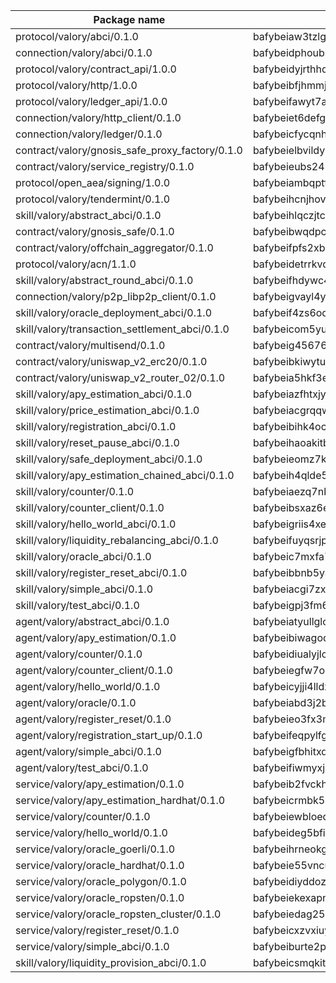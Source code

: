 

| Package name | Package hash |
| ----------------------------------------------- | ------------------------------------------------- |
| protocol/valory/abci/0.1.0                      | bafybeiaw3tzlg3rkvnn5fcufblktmfwngmxugn4yo7pyjp76zz6aqtqcay |
| connection/valory/abci/0.1.0                    | bafybeidphoubsmjfndoqdj4ykkzygnz7jm57vleppj2qegplr4zsmw4vwy |
| protocol/valory/contract_api/1.0.0              | bafybeidyjrthhq3p27k3v3a4xx7b7lu4fe4h765gmkyyyj7xur4b25bxim |
| protocol/valory/http/1.0.0                      | bafybeibfjhmmjut4dukhunbcmp5zi4eqsk6rgreztmg4svqfzyq4ei3o7i |
| protocol/valory/ledger_api/1.0.0                | bafybeifawyt7ayxrvpagqecowx6y5hvc3dxzjbhhkutxsuk7u54cxo2g54 |
| connection/valory/http_client/0.1.0             | bafybeiet6defg3qvov4r2ucjtkywkz53xcg6mgarjfdqmnxfgdixgcx45y |
| connection/valory/ledger/0.1.0                  | bafybeicfycqnhdzg5nsir33dlcgs2k4ijjncysqjcn67zvzv2fkwr43eby |
| contract/valory/gnosis_safe_proxy_factory/0.1.0 | bafybeielbvildyu3ochppoyx7ldstgzqerwnq7qjbubyaunbuztsvrabnq |
| contract/valory/service_registry/0.1.0          | bafybeieubs245wvjpwjelmagipqqx4zo3qj42kb54oy62ogo7xbk3nudxm |
| protocol/open_aea/signing/1.0.0                 | bafybeiambqptflge33eemdhis2whik67hjplfnqwieoa6wblzlaf7vuo44 |
| protocol/valory/tendermint/0.1.0                | bafybeihcnjhovvyyfbkuw5sjyfx2lfd4soeocfqzxz54g67333m6nk5gxq |
| skill/valory/abstract_abci/0.1.0                | bafybeihlqczjtcdw3gfix2kakshmq2ujsbnqxxcxsxm2fvn6x6zg7kltga |
| contract/valory/gnosis_safe/0.1.0               | bafybeibwqdpcefr5cwmysdap6av3xyemve2ayifdfthw3kcoe6m3e4xrgq |
| contract/valory/offchain_aggregator/0.1.0       | bafybeifpfs2xb6y7dc6eugxlzqkki6hbici7r2glwk5gc55j6pssmjfrp4 |
| protocol/valory/acn/1.1.0                       | bafybeidetrrkvdgveu4ph5g6v53lbh7ardfspbkpstmjxctx647bzyosyy |
| skill/valory/abstract_round_abci/0.1.0          | bafybeifhdywc4n2cbp7gs4vomei4occdppqhmezm7l44ygq2sv7kqrl6iq |
| connection/valory/p2p_libp2p_client/0.1.0       | bafybeigvayl4ykzqf6o6bw2irv7am3qvczjoeu7yjhzn27ajiwvcio3lxm |
| skill/valory/oracle_deployment_abci/0.1.0       | bafybeif4zs6oquxfclhmx736iuvu73tinswxedggewtg2km2n5km2pbrye |
| skill/valory/transaction_settlement_abci/0.1.0  | bafybeicom5yuihuoy4icpxjn4dtfnas6ghkynzjerf6mumgbhv36jqbcuq |
| contract/valory/multisend/0.1.0                 | bafybeig45676hbh4c3p3mujrrskxgxww4cxdyyginlg5rmmav6orv4gtya |
| contract/valory/uniswap_v2_erc20/0.1.0          | bafybeibkiwytuhhvxbisoxcybrx4lfstk6bvtriltles7fxxpy37yq45ja |
| contract/valory/uniswap_v2_router_02/0.1.0      | bafybeia5hkf3esqulz7g4uhjwhcrfwaok42ddumnokkbvrlm4g55wgdxmq |
| skill/valory/apy_estimation_abci/0.1.0          | bafybeiazfhtxjy5ux23i7laa2ixsnvwzpx3vt4253dw2c3nxun7dedelgq |
| skill/valory/price_estimation_abci/0.1.0        | bafybeiacgrqqwbtdysjqsynouwxewt7btdkoxzkrpdqsebyfxcaour55bq |
| skill/valory/registration_abci/0.1.0            | bafybeibihk4oci6cuovyrcbze2332epgjagsja22tqp2njmmsb22v4h4m4 |
| skill/valory/reset_pause_abci/0.1.0             | bafybeihaoakitbot5epqogfa2kiunz4lw3obep7l2gafo3lmc6qid55mce |
| skill/valory/safe_deployment_abci/0.1.0         | bafybeieomz7k76i3a6qalegbuhnjcoyrt73ggigtrvozut6oufchemwaiq |
| skill/valory/apy_estimation_chained_abci/0.1.0  | bafybeih4qlde5gwh6hpoyqp7uvtusszvm4e45oj245yz5ugne27tw5hua4 |
| skill/valory/counter/0.1.0                      | bafybeiaezq7nbvejnoub3o37he3kvwrdiw7tzgbm4ny6ja3fwmo3jn6xzy |
| skill/valory/counter_client/0.1.0               | bafybeibsxaz6e263nvdqwijbhzu32rjcfsi6yy63ijxdgvwn3aoghgw4se |
| skill/valory/hello_world_abci/0.1.0             | bafybeigriis4xekmuq4e2o76lxmfmd2njrpo2pkq5cvrihdtbtu2vqupdi |
| skill/valory/liquidity_rebalancing_abci/0.1.0   | bafybeifuyqsrjpjrv3akxlw47n52vupe7hx3yeddva6om5zopsgd34cm2a |
| skill/valory/oracle_abci/0.1.0                  | bafybeic7mxfa7fnmm5zafwe5e6jwaqfm2djs2dgjcrqrqgytdyiedfkecu |
| skill/valory/register_reset_abci/0.1.0          | bafybeibbnb5yao63aecy4qcrxspetsmjmll3sn353fvau5neumsylnujzu |
| skill/valory/simple_abci/0.1.0                  | bafybeiacgi7zxq347lggub3mbb2nenwdc7buzcb4wfbuawyfoqgzlpyrji |
| skill/valory/test_abci/0.1.0                    | bafybeigpj3fm6eqgdpjfompknfoezmzedp2g4hftejscxxmb2cfgu3s62y |
| agent/valory/abstract_abci/0.1.0                | bafybeiatyullglcnc5nqg5b3rac24hqr3cisuxpi2i66ysysa7gfpynwhi |
| agent/valory/apy_estimation/0.1.0               | bafybeibiwagoqrhfvcyaofphzc6jzmaq4c7ayxgwoxg2qgsiyis2qglr7i |
| agent/valory/counter/0.1.0                      | bafybeidiualyjlcd6qhzvjsu25pgdyhosmjqdlxbthknbduha3eomksy54 |
| agent/valory/counter_client/0.1.0               | bafybeiegfw7ou6y76guudtxgzywkrbqb2a4mzzladlxo2y7idzbkrf36lm |
| agent/valory/hello_world/0.1.0                  | bafybeicyjji4lldxr7e7drawvni2rmd76gz5hg3qqcegputtp3swg5nggq |
| agent/valory/oracle/0.1.0                       | bafybeiabd3j2boqzbas4sxolcvasf75py2ssd2qbczzzhograawkhvtbqy |
| agent/valory/register_reset/0.1.0               | bafybeieo3fx3msngc2n2uiabusn72lcryedk36kepzkjdexi4koxu5fuoe |
| agent/valory/registration_start_up/0.1.0        | bafybeifeqpylfgkbtcl4jhrwws3gxuhwje64zrjnvx2xfvajoljtgzgvpe |
| agent/valory/simple_abci/0.1.0                  | bafybeigfbhitxddz5zjl5mvyxsffobsqukjr6zae26qv3ck6yhl5mon7jm |
| agent/valory/test_abci/0.1.0                    | bafybeifiwmyxj737cj4dihuwd2dwikgktbxq2gewrf7k4e4udflv33qm24 |
| service/valory/apy_estimation/0.1.0             | bafybeib2fvckhl6yay4ulnsotzdcurzc2z35yu4kz3lwjstezykkqligkq |
| service/valory/apy_estimation_hardhat/0.1.0     | bafybeicrmbk5pmkydcpchxqhcdo7otqhfnkfdmnn7ct3asjiuuwug2ic6y |
| service/valory/counter/0.1.0                    | bafybeiewbloedbqnpsnqog2mewv6tju6zkkerfu3ecx5u5trclu42vdxdu |
| service/valory/hello_world/0.1.0                | bafybeideg5bfiewuwrfcpsigdta2ko2ip2oosbk4sfdzlzxmitlctuusvu |
| service/valory/oracle_goerli/0.1.0              | bafybeihrneokgomh6llfuwpctinl6owv5yvdcei5lg3skqu66e44r7mxue |
| service/valory/oracle_hardhat/0.1.0             | bafybeie55vncunxzbw7ckgnpwi4pxfudssv4mj7ghjfbkkgtlevbl2n3ba |
| service/valory/oracle_polygon/0.1.0             | bafybeidiyddozzjqdhx2hmhsyc6mtkix5oio6g2rmygolq6dwuuaohcgpa |
| service/valory/oracle_ropsten/0.1.0             | bafybeiekexapnldiveugqhxnu5dzxds6lkjbdmeo3566bjauut7sgzolma |
| service/valory/oracle_ropsten_cluster/0.1.0     | bafybeiedag25ifhemkrrl4wd5orfdtxbjkmoh3lkpqlvihb44h5na6z7cu |
| service/valory/register_reset/0.1.0             | bafybeicxzvxiuy5h332sky42vwgiyhmvzqfcnn3yony5mfrm6kokertl2a |
| service/valory/simple_abci/0.1.0                | bafybeiburte2pxdjrob2l4vhvptzodazfw436kfotg4y2px5arf2xi3y7e |
| skill/valory/liquidity_provision_abci/0.1.0     | bafybeicsmqkitu46bdqnvcopgjk4ccvgbmxlt5pe5jue5lrnwm7dc77dey |
